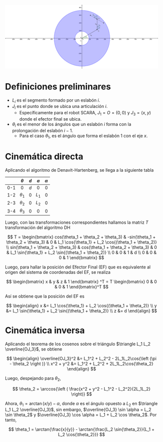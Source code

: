 ![Visualización](/Teor%C3%ADa/%C3%9Atiles/Visualizaci%C3%B3n%20de%20posici%C3%B3n.png)

# Definiciones preliminares
- $L_i$ es el segmento formado por un eslabón $i$.
- $J_i$ es el punto donde se ubica una articulación $i$. 
	- Específicamente para el robot SCARA, $J_1 = O = (0, 0)$ y $J_3 = (x, y)$ donde el efector final se ubica.
- $\theta_i$ es el menor de los ángulos que un eslabón $i$ forma con la prolongación del eslabón $i-1$.
	- Para el caso $\theta_1$, es el ángulo que forma el eslabón 1 con el eje $x$.

# Cinemática directa
Aplicando el algoritmo de Denavit-Hartenberg, se llega a la siguiente tabla

|       |  $\theta$  |  $d$  |  $a$  | $\alpha$ |
| :---: | :--------: | :---: | :---: | :------: |
|  0-1  |     0      |  $d$  |   0   |    0     |
|  1-2  | $\theta_1$ |   0   | $L_1$ |    0     |
|  2-3  | $\theta_2$ |   0   | $L_2$ |    0     |
|  3-4  | $\theta_3$ |   0   |   0   |    0     |

Luego, con las transformaciones correspondientes hallamos la matriz $T$ transformación del algoritmo DH

$$
T = \begin{bmatrix}
	cos(\theta_1 + \theta_2 + \theta_3) & -sin(\theta_1 + \theta_2 + \theta_3) & 0 & L_1 \cos{\theta_1} + L_2 \cos{(\theta_1 + \theta_2)} \\
	sin(\theta_1 + \theta_2 + \theta_3) & cos(\theta_1 + \theta_2 + \theta_3) & 0 & L_1 \sin{\theta_1} + L_2 \sin{(\theta_1 + \theta_2)} \\
	0 & 0 & 1 & d \\
	0 & 0 & 0 & 1
\end{bmatrix}
$$

Luego, para hallar la posición del Efector Final (EF) que es equivalente al origen del sistema de coordenadas del EF, se realiza

$$
	\begin{bmatrix}
		x & y & z & 1
	\end{bmatrix} ^T 
	= T
	\begin{bmatrix}
		0 & 0 & 0 & 1
	\end{bmatrix}^T
$$

Así se obtiene que la posición del EF es

$$
\begin{align}
	x &= L_1 \cos{\theta_1} + L_2 \cos{(\theta_1 + \theta_2)} \\
	y &= L_1 \sin{\theta_1} + L_2 \sin{(\theta_1 + \theta_2)} \\
	z &= d
\end{align}
$$

# Cinemática inversa
Aplicando el teorema de los cosenos sobre el triángulo $\triangle L_1 L_2 \overline{OJ_3}$, se obtiene

$$
\begin{align}
	\overline{OJ_3}^2 &= L_1^2 + L_2^2 - 2L_1L_2\cos{\left (\pi - \theta_2 \right )} \\
	x^2 + y^2 &= L_1^2 + L_2^2 + 2L_1L_2\cos{\theta_2}
\end{align}
$$

Luego, despejando para $\theta_2$,

$$
	\theta_2 = \arccos{\left ( \frac{x^2 + y^2 - L_1^2 - L_2^2}{2L_1L_2} \right)}
$$

Ahora, $\theta_1 = \arctan{(x/y)} - \alpha$, donde $\alpha$ es el ángulo opuesto a $L_2$ en $\triangle L_1 L_2 \overline{OJ_3}$, sin embargo, $\overline{OJ_3} \sin \alpha = L_2 \sin \theta_2$ y $\overline{OJ_3} \cos \alpha = L_1 + L_2 \cos \theta_2$. Por tanto,

$$
\theta_1 = \arctan{\frac{x}{y}} - \arctan{\frac{L_2 \sin{\theta_2}}{L_1 + L_2 \cos{\theta_2}}}
$$
